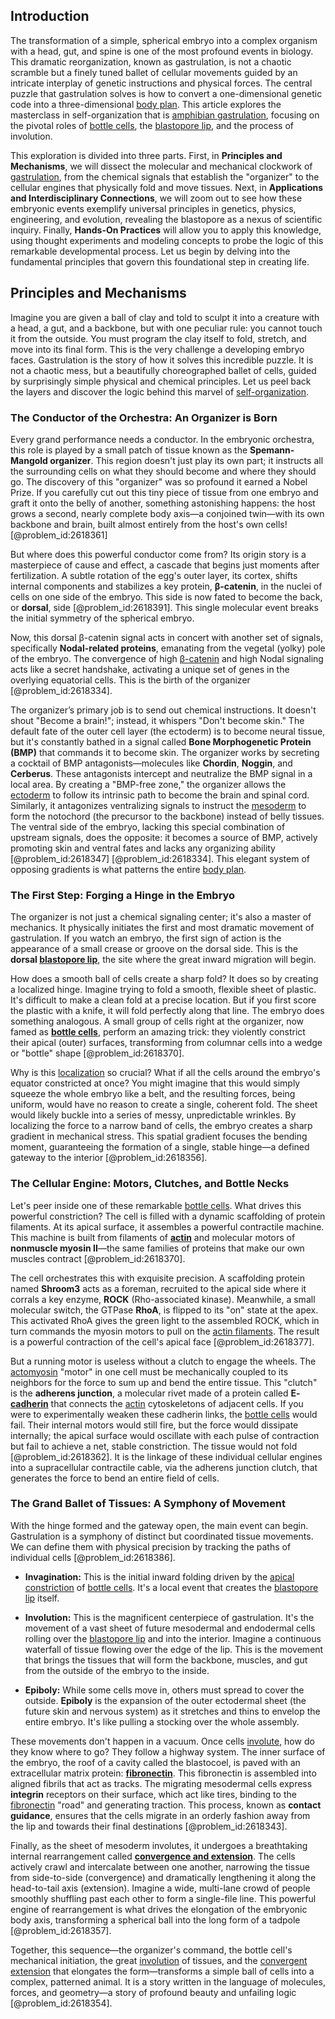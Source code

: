 ## Introduction
The transformation of a simple, spherical embryo into a complex organism with a head, gut, and spine is one of the most profound events in biology. This dramatic reorganization, known as gastrulation, is not a chaotic scramble but a finely tuned ballet of cellular movements guided by an intricate interplay of genetic instructions and physical forces. The central puzzle that gastrulation solves is how to convert a one-dimensional genetic code into a three-dimensional [body plan](@article_id:136976). This article explores the masterclass in self-organization that is [amphibian gastrulation](@article_id:192257), focusing on the pivotal roles of [bottle cells](@article_id:186299), the [blastopore lip](@article_id:272953), and the process of involution.

This exploration is divided into three parts. First, in **Principles and Mechanisms**, we will dissect the molecular and mechanical clockwork of [gastrulation](@article_id:144694), from the chemical signals that establish the "organizer" to the cellular engines that physically fold and move tissues. Next, in **Applications and Interdisciplinary Connections**, we will zoom out to see how these embryonic events exemplify universal principles in genetics, physics, engineering, and evolution, revealing the blastopore as a nexus of scientific inquiry. Finally, **Hands-On Practices** will allow you to apply this knowledge, using thought experiments and modeling concepts to probe the logic of this remarkable developmental process. Let us begin by delving into the fundamental principles that govern this foundational step in creating life.

## Principles and Mechanisms

Imagine you are given a ball of clay and told to sculpt it into a creature with a head, a gut, and a backbone, but with one peculiar rule: you cannot touch it from the outside. You must program the clay itself to fold, stretch, and move into its final form. This is the very challenge a developing embryo faces. Gastrulation is the story of how it solves this incredible puzzle. It is not a chaotic mess, but a beautifully choreographed ballet of cells, guided by surprisingly simple physical and chemical principles. Let us peel back the layers and discover the logic behind this marvel of [self-organization](@article_id:186311).

### The Conductor of the Orchestra: An Organizer is Born

Every grand performance needs a conductor. In the embryonic orchestra, this role is played by a small patch of tissue known as the **Spemann-Mangold organizer**. This region doesn't just play its own part; it instructs all the surrounding cells on what they should become and where they should go. The discovery of this "organizer" was so profound it earned a Nobel Prize. If you carefully cut out this tiny piece of tissue from one embryo and graft it onto the belly of another, something astonishing happens: the host grows a second, nearly complete body axis—a conjoined twin—with its own backbone and brain, built almost entirely from the host's own cells! [@problem_id:2618361]

But where does this powerful conductor come from? Its origin story is a masterpiece of cause and effect, a cascade that begins just moments after fertilization. A subtle rotation of the egg's outer layer, its cortex, shifts internal components and stabilizes a key protein, **β-catenin**, in the nuclei of cells on one side of the embryo. This side is now fated to become the back, or **dorsal**, side [@problem_id:2618391]. This single molecular event breaks the initial symmetry of the spherical embryo.

Now, this dorsal β-catenin signal acts in concert with another set of signals, specifically **Nodal-related proteins**, emanating from the vegetal (yolky) pole of the embryo. The convergence of high [β-catenin](@article_id:262088) and high Nodal signaling acts like a secret handshake, activating a unique set of genes in the overlying equatorial cells. This is the birth of the organizer [@problem_id:2618334].

The organizer’s primary job is to send out chemical instructions. It doesn't shout "Become a brain!"; instead, it whispers "Don't become skin." The default fate of the outer cell layer (the ectoderm) is to become neural tissue, but it's constantly bathed in a signal called **Bone Morphogenetic Protein (BMP)** that commands it to become skin. The organizer works by secreting a cocktail of BMP antagonists—molecules like **Chordin**, **Noggin**, and **Cerberus**. These antagonists intercept and neutralize the BMP signal in a local area. By creating a "BMP-free zone," the organizer allows the [ectoderm](@article_id:139845) to follow its intrinsic path to become the brain and spinal cord. Similarly, it antagonizes ventralizing signals to instruct the [mesoderm](@article_id:141185) to form the notochord (the precursor to the backbone) instead of belly tissues. The ventral side of the embryo, lacking this special combination of upstream signals, does the opposite: it becomes a source of BMP, actively promoting skin and ventral fates and lacks any organizing ability [@problem_id:2618347] [@problem_id:2618334]. This elegant system of opposing gradients is what patterns the entire [body plan](@article_id:136976).

### The First Step: Forging a Hinge in the Embryo

The organizer is not just a chemical signaling center; it's also a master of mechanics. It physically initiates the first and most dramatic movement of gastrulation. If you watch an embryo, the first sign of action is the appearance of a small crease or groove on the dorsal side. This is the **dorsal [blastopore lip](@article_id:272953)**, the site where the great inward migration will begin.

How does a smooth ball of cells create a sharp fold? It does so by creating a localized hinge. Imagine trying to fold a smooth, flexible sheet of plastic. It's difficult to make a clean fold at a precise location. But if you first score the plastic with a knife, it will fold perfectly along that line. The embryo does something analogous. A small group of cells right at the organizer, now famed as **[bottle cells](@article_id:186299)**, perform an amazing trick: they violently constrict their apical (outer) surfaces, transforming from columnar cells into a wedge or "bottle" shape [@problem_id:2618370].

Why is this [localization](@article_id:146840) so crucial? What if all the cells around the embryo's equator constricted at once? You might imagine that this would simply squeeze the whole embryo like a belt, and the resulting forces, being uniform, would have no reason to create a single, coherent fold. The sheet would likely buckle into a series of messy, unpredictable wrinkles. By localizing the force to a narrow band of cells, the embryo creates a sharp gradient in mechanical stress. This spatial gradient focuses the bending moment, guaranteeing the formation of a single, stable hinge—a defined gateway to the interior [@problem_id:2618356].

### The Cellular Engine: Motors, Clutches, and Bottle Necks

Let's peer inside one of these remarkable [bottle cells](@article_id:186299). What drives this powerful constriction? The cell is filled with a dynamic scaffolding of protein filaments. At its apical surface, it assembles a powerful contractile machine. This machine is built from filaments of **[actin](@article_id:267802)** and molecular motors of **nonmuscle myosin II**—the same families of proteins that make our own muscles contract [@problem_id:2618370].

The cell orchestrates this with exquisite precision. A scaffolding protein named **Shroom3** acts as a foreman, recruited to the apical side where it corrals a key enzyme, **ROCK** (Rho-associated kinase). Meanwhile, a small molecular switch, the GTPase **RhoA**, is flipped to its "on" state at the apex. This activated RhoA gives the green light to the assembled ROCK, which in turn commands the myosin motors to pull on the [actin filaments](@article_id:147309). The result is a powerful contraction of the cell's apical face [@problem_id:2618377].

But a running motor is useless without a clutch to engage the wheels. The [actomyosin](@article_id:173362) "motor" in one cell must be mechanically coupled to its neighbors for the force to sum up and bend the entire tissue. This "clutch" is the **adherens junction**, a molecular rivet made of a protein called **E-[cadherin](@article_id:155812)** that connects the [actin](@article_id:267802) cytoskeletons of adjacent cells. If you were to experimentally weaken these cadherin links, the [bottle cells](@article_id:186299) would fail. Their internal motors would still fire, but the force would dissipate internally; the apical surface would oscillate with each pulse of contraction but fail to achieve a net, stable constriction. The tissue would not fold [@problem_id:2618362]. It is the linkage of these individual cellular engines into a supracellular contractile cable, via the adherens junction clutch, that generates the force to bend an entire field of cells.

### The Grand Ballet of Tissues: A Symphony of Movement

With the hinge formed and the gateway open, the main event can begin. Gastrulation is a symphony of distinct but coordinated tissue movements. We can define them with physical precision by tracking the paths of individual cells [@problem_id:2618386].

-   **Invagination:** This is the initial inward folding driven by the [apical constriction](@article_id:271817) of [bottle cells](@article_id:186299). It's a local event that creates the [blastopore lip](@article_id:272953) itself.

-   **Involution:** This is the magnificent centerpiece of gastrulation. It's the movement of a vast sheet of future mesodermal and endodermal cells rolling over the [blastopore lip](@article_id:272953) and into the interior. Imagine a continuous waterfall of tissue flowing over the edge of the lip. This is the movement that brings the tissues that will form the backbone, muscles, and gut from the outside of the embryo to the inside.

-   **Epiboly:** While some cells move in, others must spread to cover the outside. **Epiboly** is the expansion of the outer ectodermal sheet (the future skin and nervous system) as it stretches and thins to envelop the entire embryo. It's like pulling a stocking over the whole assembly.

These movements don't happen in a vacuum. Once cells [involute](@article_id:269271), how do they know where to go? They follow a highway system. The inner surface of the embryo, the roof of a cavity called the blastocoel, is paved with an extracellular matrix protein: **[fibronectin](@article_id:162639)**. This fibronectin is assembled into aligned fibrils that act as tracks. The migrating mesodermal cells express **integrin** receptors on their surface, which act like tires, binding to the [fibronectin](@article_id:162639) "road" and generating traction. This process, known as **contact guidance**, ensures that the cells migrate in an orderly fashion away from the lip and towards their final destinations [@problem_id:2618343].

Finally, as the sheet of mesoderm involutes, it undergoes a breathtaking internal rearrangement called **[convergence and extension](@article_id:262058)**. The cells actively crawl and intercalate between one another, narrowing the tissue from side-to-side (convergence) and dramatically lengthening it along the head-to-tail axis (extension). Imagine a wide, multi-lane crowd of people smoothly shuffling past each other to form a single-file line. This powerful engine of rearrangement is what drives the elongation of the embryonic body axis, transforming a spherical ball into the long form of a tadpole [@problem_id:2618357].

Together, this sequence—the organizer's command, the bottle cell's mechanical initiation, the great [involution](@article_id:203241) of tissues, and the [convergent extension](@article_id:183018) that elongates the form—transforms a simple ball of cells into a complex, patterned animal. It is a story written in the language of molecules, forces, and geometry—a story of profound beauty and unfailing logic [@problem_id:2618354].